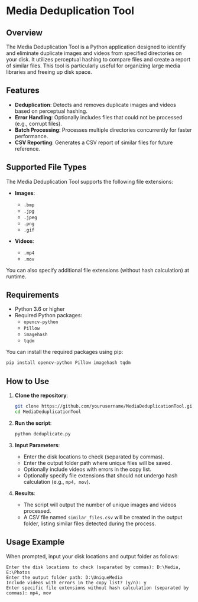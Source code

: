 # Media Deduplication Tool

## Overview

The Media Deduplication Tool is a Python application designed to identify and eliminate duplicate images and videos from specified directories on your disk. It utilizes perceptual hashing to compare files and create a report of similar files. This tool is particularly useful for organizing large media libraries and freeing up disk space.

## Features

- **Deduplication**: Detects and removes duplicate images and videos based on perceptual hashing.
- **Error Handling**: Optionally includes files that could not be processed (e.g., corrupt files).
- **Batch Processing**: Processes multiple directories concurrently for faster performance.
- **CSV Reporting**: Generates a CSV report of similar files for future reference.

## Supported File Types

The Media Deduplication Tool supports the following file extensions:

- **Images**:

  - `.bmp`
  - `.jpg`
  - `.jpeg`
  - `.png`
  - `.gif`
- **Videos**:

  - `.mp4`
  - `.mov`

You can also specify additional file extensions (without hash calculation) at runtime.

## Requirements

- Python 3.6 or higher
- Required Python packages:
  - `opencv-python`
  - `Pillow`
  - `imagehash`
  - `tqdm`

You can install the required packages using pip:

```bash
pip install opencv-python Pillow imagehash tqdm
```

## How to Use

1. **Clone the repository**:

   ```bash
   git clone https://github.com/yourusername/MediaDeduplicationTool.git
   cd MediaDeduplicationTool
   ```
2. **Run the script**:

   ```bash
   python deduplicate.py
   ```
3. **Input Parameters**:

   - Enter the disk locations to check (separated by commas).
   - Enter the output folder path where unique files will be saved.
   - Optionally include videos with errors in the copy list.
   - Optionally specify file extensions that should not undergo hash calculation (e.g., `mp4, mov`).
4. **Results**:

   - The script will output the number of unique images and videos processed.
   - A CSV file named `similar_files.csv` will be created in the output folder, listing similar files detected during the process.

## Usage Example

When prompted, input your disk locations and output folder as follows:

```
Enter the disk locations to check (separated by commas): D:\Media, E:\Photos
Enter the output folder path: D:\UniqueMedia
Include videos with errors in the copy list? (y/n): y
Enter specific file extensions without hash calculation (separated by commas): mp4, mov
```
